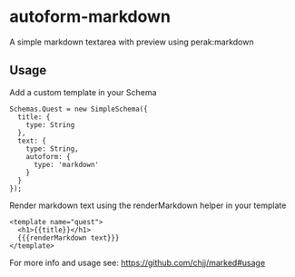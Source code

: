 autoform-markdown
========

A simple markdown textarea with preview using perak:markdown


Usage
-----

Add a custom template in your Schema

```
Schemas.Quest = new SimpleSchema({
  title: {
    type: String
  },
  text: {
    type: String,
    autoform: {
      type: 'markdown'
    }
  }
});
```

Render markdown text using the renderMarkdown helper in your template

```
<template name="quest">
  <h1>{{title}}</h1>
  {{{renderMarkdown text}}}
</template>
```

For more info and usage see: https://github.com/chjj/marked#usage